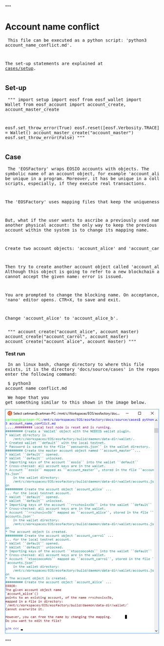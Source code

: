 """
# Account name conflict

<normal><pre>
This file can be executed as a python script: 
'python3 account_name_conflict.md'.

The set-up statements are explained at <a href="setup.html">cases/setup</a>.
</pre></normal>

## Set-up
<normal><pre>
"""
import setup
import eosf
from eosf_wallet import Wallet
from eosf_account import account_create, account_master_create

eosf.set_throw_error(True)
eosf.reset([eosf.Verbosity.TRACE]) 
wallet = Wallet()
account_master_create("account_master")
eosf.set_throw_error(False)
"""
</pre></normal>
## Case
<normal><pre>
The 'EOSFactory' wraps EOSIO accounts with objects. The symbolic name of an 
account object, for example 'account_alice', has to be unique in a program. 
Moreover, it has be unique in a collection of scripts, especially, if they 
execute real transactions.

The 'EOSFactory' uses mapping files that keep the uniqueness.

But, what if the user wants to ascribe a previously used name to another 
physical account: the only way to keep the previous physical account within the 
system is to change its mapping name.

Create two account objects: 'account_alice' and 'account_carrol'.

Then try to create another account object called 'account_alice'. Although
this object is going to refer to a new blockchain account, it cannot accept
the given name: error is issued.

You are prompted to change the blocking name. On acceptance, the 'nano' 
editor opens. CTR+X, to save and exit.

Change 'account_alice' to 'account_alice_b'.
</pre></normal>

<normal><pre>
"""
account_create("account_alice", account_master)
account_create("account_carrol", account_master)
account_create("account_alice", account_master)
"""
</pre></normal>

### Test run
<normal><pre>
In an linux bash, change directory to where this file exists, it is the 
directory 'docs/source/cases' in the repository, and enter the following 
command:
</pre></normal>
<normal><pre>
$ python3 account_name_conflict.md
</pre></normal>
<normal><pre>
We hope that you get something similar to this shown in the image below.
</pre></normal>
<img src="account_name_conflict.png" 
    onerror="this.src='../../../source/cases/account_name_conflict.png'"   
    alt="account name conflict" width="640px"/>

"""
